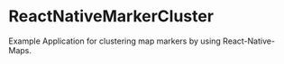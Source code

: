 # ReactNativeMarkerCluster

Example Application for clustering map markers by using React-Native-Maps.
